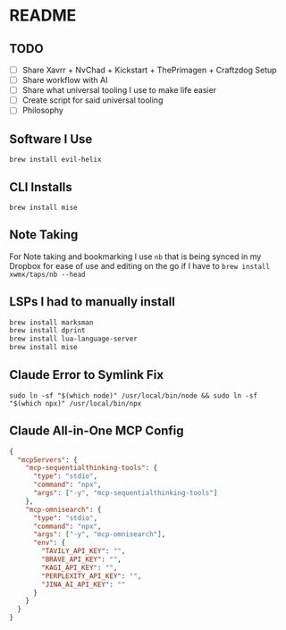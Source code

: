 # README

## TODO

- [ ] Share Xavrr + NvChad + Kickstart + ThePrimagen + Craftzdog Setup
- [ ] Share workflow with AI
- [ ] Share what universal tooling I use to make life easier
- [ ] Create script for said universal tooling
- [ ] Philosophy

## Software I Use

`brew install evil-helix`

## CLI Installs

`brew install mise`

## Note Taking

For Note taking and bookmarking I use `nb` that is being synced in my Dropbox for ease of use and editing on the go if I have to
`brew install xwmx/taps/nb --head`

## LSPs I had to manually install

```sh
brew install marksman
brew install dprint
brew install lua-language-server
brew install mise
```

## Claude Error to Symlink Fix

`sudo ln -sf "$(which node)" /usr/local/bin/node && sudo ln -sf "$(which npx)" /usr/local/bin/npx`

## Claude All-in-One MCP Config

```json
{
  "mcpServers": {
    "mcp-sequentialthinking-tools": {
      "type": "stdio",
      "command": "npx",
      "args": ["-y", "mcp-sequentialthinking-tools"]
    },
    "mcp-omnisearch": {
      "type": "stdio",
      "command": "npx",
      "args": ["-y", "mcp-omnisearch"],
      "env": {
        "TAVILY_API_KEY": "",
        "BRAVE_API_KEY": "",
        "KAGI_API_KEY": "",
        "PERPLEXITY_API_KEY": "",
        "JINA_AI_API_KEY": ""
      }
    }
  }
}
```
